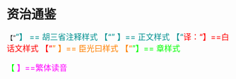 # 资治通鉴

【“<font size=4px color="#009090">”】 == 胡三省注释样式
【“<font size=4px>” 】== 正文样式
【“<font size=4px color="red">译：“】==白话文样式
【“<font size=4px color="#FF8000">” 】== 臣光曰样式
【“<font color="#00FF"  size=4px>”】== 章样式

【<font color="#FF00FF"> 】==繁体读音

